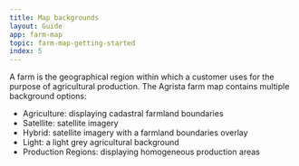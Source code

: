 ```yaml
---
title: Map backgrounds
layout: Guide
app: farm-map
topic: farm-map-getting-started
index: 5
---
```


A farm is the geographical region within which a customer uses for the purpose of agricultural production. The Agrista farm map contains multiple background options:

* Agriculture: displaying cadastral farmland boundaries
* Satellite: satellite imagery
* Hybrid: satellite imagery with a farmland boundaries overlay
* Light: a light grey agricultural background
* Production Regions: displaying homogeneous production areas